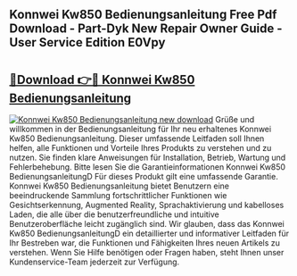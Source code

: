 ## Konnwei Kw850 Bedienungsanleitung Free Pdf Download - Part-Dyk New Repair Owner Guide - User Service Edition E0Vpy

# <h2><a href="http://df2b83e.blite.top/?on=Konnwei+Kw850+Bedienungsanleitung">🔗Download 👉🔴 Konnwei Kw850 Bedienungsanleitung</a></h2>

[![Konnwei Kw850 Bedienungsanleitung new download](https://i.imgur.com/lujVjoI.png)](http://df2b83e.blite.top/?on=Konnwei+Kw850+Bedienungsanleitung)
Grüße und willkommen in der Bedienungsanleitung für Ihr neu erhaltenes Konnwei Kw850 Bedienungsanleitung. Dieser umfassende Leitfaden soll Ihnen helfen, alle Funktionen und Vorteile Ihres Produkts zu verstehen und zu nutzen. Sie finden klare Anweisungen für Installation, Betrieb, Wartung und Fehlerbehebung. Bitte lesen Sie die Garantieinformationen Konnwei Kw850 BedienungsanleitungD Für dieses Produkt gilt eine umfassende Garantie. Konnwei Kw850 Bedienungsanleitung bietet Benutzern eine beeindruckende Sammlung fortschrittlicher Funktionen wie Gesichtserkennung, Augmented Reality, Sprachaktivierung und kabelloses Laden, die alle über die benutzerfreundliche und intuitive Benutzeroberfläche leicht zugänglich sind. Wir glauben, dass das Konnwei Kw850 BedienungsanleitungD ein detaillierter und informativer Leitfaden für Ihr Bestreben war, die Funktionen und Fähigkeiten Ihres neuen Artikels zu verstehen. Wenn Sie Hilfe benötigen oder Fragen haben, steht Ihnen unser Kundenservice-Team jederzeit zur Verfügung.
